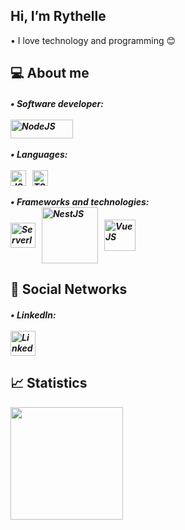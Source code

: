 ## Hi, I’m Rythelle

•	I love technology and programming 😊

## 💻 About me

<div style="display: inline_block">
  <h5>
  •	Software developer:
  &nbsp<br/><br/><img align="center" height="30" alt="NodeJS" width="100" src="https://img.shields.io/badge/Node.js-43853D?style=for-the-badge&logo=node.js&logoColor=white"><br/><br/>
  •	Languages:
  &nbsp<br/><br/><img align="center" height="25" width="25" alt="JS" src="https://cdn.jsdelivr.net/gh/devicons/devicon/icons/javascript/javascript-plain.svg">
  &nbsp&nbsp<img align="center" height="25" width="25" alt="TS" src="https://cdn.jsdelivr.net/gh/devicons/devicon/icons/typescript/typescript-original.svg">
  <br/><br/>
  •	Frameworks and technologies:
  &nbsp<br/><img align="center" height="40" width="40" alt="Serverless" src="https://www.vectorlogo.zone/logos/serverless/serverless-icon.svg">
  &nbsp&nbsp<img align="center" height="90" width="90" alt="NestJS" src="https://cdn.jsdelivr.net/gh/devicons/devicon@latest/devicon.min.css">
  &nbsp&nbsp<img align="center" height="50" width="50" alt="VueJS" src="https://cdn.jsdelivr.net/gh/devicons/devicon/icons/vuejs/vuejs-original.svg" />
  <br/>
  </h5>
</div>
  
## 🧭 Social Networks

<div style="display: inline_block">
  <h5>
  •	LinkedIn:</br></br>
  <a href="https://www.linkedin.com/in/rythellecp20/" target="_blank">
  <img align="center" height="40" width="40" alt="LinkedIn" src="https://cdn.jsdelivr.net/gh/devicons/devicon/icons/linkedin/linkedin-original.svg">
  </a>
  </h5>
</div>

## 📈 Statistics

<div style="display: inline_block">
  <a href="https://github.com/rythelle"><img height="180em" src="https://github-readme-stats.vercel.app/api/top-langs/?username=rythelle&layout=compact&langs_count=7&theme=blue"/>
</div>
